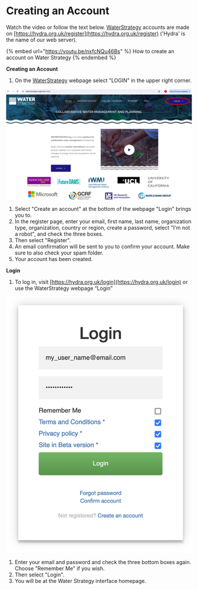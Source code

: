 # Creating an Account

Watch the video or follow the text below. [WaterStrategy](https://www.waterstrategy.org/index.html) accounts are made on [https://hydra.org.uk/register](https://hydra.org.uk/register)  ('Hydra' is the name of our web server).

{% embed url="https://youtu.be/nxfcNQu46Bs" %}
How to create an account on Water Strategy
{% endembed %}



**Creating an Account**

1. On the [WaterStrategy](https://www.waterstrategy.org/index.html) webpage select "LOGIN" in the upper right corner.

![](<../.gitbook/assets/0 (3).png>)

1. Select "Create an account" at the bottom of the webpage "Login" brings you to.
2. In the register page, enter your email, first name, last name, organization type, organization, country or region, create a password, select "I'm not a robot", and check the three boxes.
3. Then select "Register".
4. An email confirmation will be sent to you to confirm your account. Make sure to also check your spam folder.
5. Your account has been created.

**Login**

1. To log in, visit [https://hydra.org.uk/login](https://hydra.org.uk/login) or use the WaterStrategy webpage “Login”

![](<../.gitbook/assets/1 (3).png>)

1. Enter your email and password and check the three bottom boxes again. Choose "Remember Me" if you wish.
2. Then select "Login".
3. You will be at the Water Strategy interface homepage.
